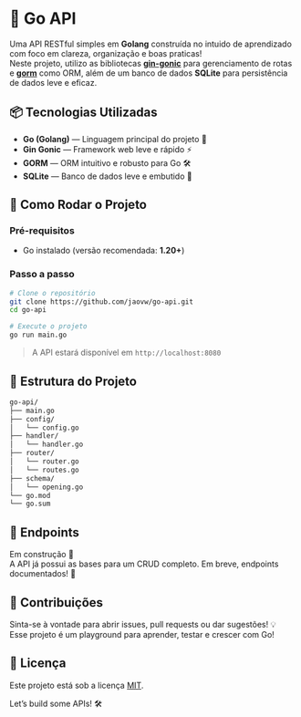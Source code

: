 # 🧩 Go API
Uma API RESTful simples em **Golang** construída no intuido de aprendizado com foco em clareza, organização e boas praticas!  
Neste projeto, utilizo as bibliotecas **[gin-gonic](https://github.com/gin-gonic/gin)** para gerenciamento de rotas e **[gorm](https://gorm.io/)** como ORM, além de um banco de dados **SQLite** para persistência de dados leve e eficaz.

## 📦 Tecnologias Utilizadas

- **Go (Golang)** — Linguagem principal do projeto 🦦  
- **Gin Gonic** — Framework web leve e rápido ⚡  
- **GORM** — ORM intuitivo e robusto para Go 🛠️  
- **SQLite** — Banco de dados leve e embutido 💾  

## 🚀 Como Rodar o Projeto

### Pré-requisitos

- Go instalado (versão recomendada: **1.20+**)

### Passo a passo

```bash
# Clone o repositório
git clone https://github.com/jaovw/go-api.git
cd go-api

# Execute o projeto
go run main.go
```

> A API estará disponível em `http://localhost:8080`

## 📂 Estrutura do Projeto

```bash
go-api/
├── main.go
├── config/
│   └── config.go
├── handler/
│   └── handler.go
├── router/
│   └── router.go
│   └── routes.go
├── schema/
│   └── opening.go
└── go.mod
└── go.sum
```

## 📮 Endpoints

Em construção 🚧  
A API já possui as bases para um CRUD completo. Em breve, endpoints documentados! 📘

## 🤝 Contribuições

Sinta-se à vontade para abrir issues, pull requests ou dar sugestões! 💡  
Esse projeto é um playground para aprender, testar e crescer com Go!

## 📜 Licença

Este projeto está sob a licença [MIT](LICENSE).

Let’s build some APIs! 🛠️

